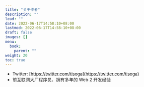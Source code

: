 ```yaml
---
title: "关于作者"
description: ""
lead: ""
date: 2022-06-17T14:58:10+08:00
lastmod: 2022-06-17T14:58:10+08:00
draft: false
images: []
menu:
  book:
    parent: ""
weight: 20
toc: true
---
```


- Twitter: [https://twitter.com/tisoga](https://twitter.com/tisoga)
- 前互联网大厂程序员，拥有多年的 Web 2 开发经验